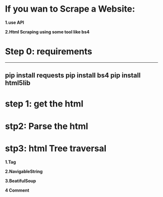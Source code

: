# If you wan to Scrape a Website:

**1.use API**

**2.Html Scraping using some tool like bs4**

# Step 0: requirements
---
pip install requests
pip install bs4
pip install html5lib
---

# step 1: get the html

# stp2: Parse the html


# stp3: html Tree traversal
**1.Tag**

**2.NavigableString**

**3.BeatifulSoup**

**4 Comment**
